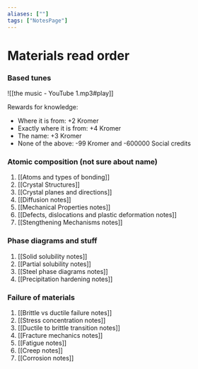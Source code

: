 ```yaml
---
aliases: [""]
tags: ["NotesPage"]
---
```


# Materials read order
### Based tunes
![[the music - YouTube 1.mp3#play]]

Rewards for knowledge:
- Where it is from: +2 Kromer
- Exactly where it is from: +4 Kromer
- The name: +3 Kromer
- None of the above: -99 Kromer and -600000 Social credits

### Atomic composition (not sure about name)
1) [[Atoms and types of bonding]]
2) [[Crystal Structures]]
3) [[Crystal planes and directions]]
4) [[Diffusion notes]]
5) [[Mechanical Properties notes]]
6) [[Defects, dislocations and plastic deformation notes]]
7) [[Stengthening Mechanisms notes]]


### Phase diagrams and stuff
1) [[Solid solubility notes]]
2) [[Partial solubility notes]]
3) [[Steel phase diagrams notes]]
4) [[Precipitation hardening notes]]

### Failure of materials
1) [[Brittle vs ductile failure notes]]
2) [[Stress concentration notes]]
3) [[Ductile to brittle transition notes]]
4) [[Fracture mechanics notes]]
5) [[Fatigue notes]]
6) [[Creep notes]]
7) [[Corrosion notes]]